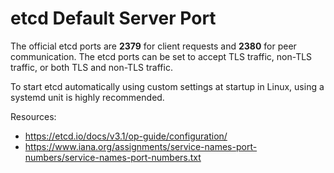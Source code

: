 
# etcd Default Server Port 

The official etcd ports are **2379** for client requests and **2380** for peer communication. The etcd ports can be set to accept TLS traffic, non-TLS traffic, or both TLS and non-TLS traffic.

To start etcd automatically using custom settings at startup in Linux, using a systemd unit is highly recommended.

Resources: 

- https://etcd.io/docs/v3.1/op-guide/configuration/
- https://www.iana.org/assignments/service-names-port-numbers/service-names-port-numbers.txt


